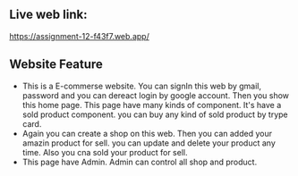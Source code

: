 ## Live web link: 
https://assignment-12-f43f7.web.app/

## Website Feature
- This is a E-commerse website. You can signIn this web by gmail, password and you can dereact login by google account. Then you show this home page. This page have many kinds of component. It's have a sold product component. you can buy any kind of sold product by trype card. 
- Again you can create a shop on this web. Then you can added your amazin product for sell. you can update and delete your product any time. Also you cna sold your product for sell. 
- This page have Admin. Admin can control all shop and product.
